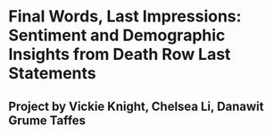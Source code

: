 # Final Words, Last Impressions: Sentiment and Demographic Insights from Death Row Last Statements
## Project by Vickie Knight, Chelsea Li, Danawit Grume Taffes

